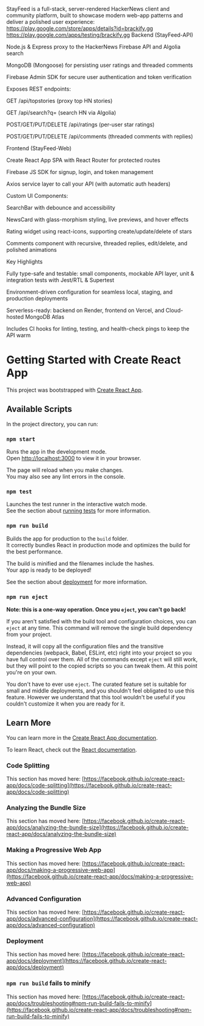 StayFeed is a full-stack, server-rendered HackerNews client and community platform, built to showcase modern web-app patterns and deliver a polished user experience:
https://play.google.com/store/apps/details?id=brackify.gg
https://play.google.com/apps/testing/brackify.gg
Backend (StayFeed-API)

Node.js & Express proxy to the HackerNews Firebase API and Algolia search

MongoDB (Mongoose) for persisting user ratings and threaded comments

Firebase Admin SDK for secure user authentication and token verification

Exposes REST endpoints:

GET /api/topstories (proxy top HN stories)

GET /api/search?q= (search HN via Algolia)

POST/GET/PUT/DELETE /api/ratings (per-user star ratings)

POST/GET/PUT/DELETE /api/comments (threaded comments with replies)

Frontend (StayFeed-Web)

Create React App SPA with React Router for protected routes

Firebase JS SDK for signup, login, and token management

Axios service layer to call your API (with automatic auth headers)

Custom UI Components:

SearchBar with debounce and accessibility

NewsCard with glass-morphism styling, live previews, and hover effects

Rating widget using react-icons, supporting create/update/delete of stars

Comments component with recursive, threaded replies, edit/delete, and polished animations

Key Highlights

Fully type-safe and testable: small components, mockable API layer, unit & integration tests with Jest/RTL & Supertest

Environment-driven configuration for seamless local, staging, and production deployments

Serverless-ready: backend on Render, frontend on Vercel, and Cloud-hosted MongoDB Atlas

Includes CI hooks for linting, testing, and health-check pings to keep the API warm



# Getting Started with Create React App

This project was bootstrapped with [Create React App](https://github.com/facebook/create-react-app).

## Available Scripts

In the project directory, you can run:

### `npm start`

Runs the app in the development mode.\
Open [http://localhost:3000](http://localhost:3000) to view it in your browser.

The page will reload when you make changes.\
You may also see any lint errors in the console.

### `npm test`

Launches the test runner in the interactive watch mode.\
See the section about [running tests](https://facebook.github.io/create-react-app/docs/running-tests) for more information.

### `npm run build`

Builds the app for production to the `build` folder.\
It correctly bundles React in production mode and optimizes the build for the best performance.

The build is minified and the filenames include the hashes.\
Your app is ready to be deployed!

See the section about [deployment](https://facebook.github.io/create-react-app/docs/deployment) for more information.

### `npm run eject`

**Note: this is a one-way operation. Once you `eject`, you can't go back!**

If you aren't satisfied with the build tool and configuration choices, you can `eject` at any time. This command will remove the single build dependency from your project.

Instead, it will copy all the configuration files and the transitive dependencies (webpack, Babel, ESLint, etc) right into your project so you have full control over them. All of the commands except `eject` will still work, but they will point to the copied scripts so you can tweak them. At this point you're on your own.

You don't have to ever use `eject`. The curated feature set is suitable for small and middle deployments, and you shouldn't feel obligated to use this feature. However we understand that this tool wouldn't be useful if you couldn't customize it when you are ready for it.

## Learn More

You can learn more in the [Create React App documentation](https://facebook.github.io/create-react-app/docs/getting-started).

To learn React, check out the [React documentation](https://reactjs.org/).

### Code Splitting

This section has moved here: [https://facebook.github.io/create-react-app/docs/code-splitting](https://facebook.github.io/create-react-app/docs/code-splitting)

### Analyzing the Bundle Size

This section has moved here: [https://facebook.github.io/create-react-app/docs/analyzing-the-bundle-size](https://facebook.github.io/create-react-app/docs/analyzing-the-bundle-size)

### Making a Progressive Web App

This section has moved here: [https://facebook.github.io/create-react-app/docs/making-a-progressive-web-app](https://facebook.github.io/create-react-app/docs/making-a-progressive-web-app)

### Advanced Configuration

This section has moved here: [https://facebook.github.io/create-react-app/docs/advanced-configuration](https://facebook.github.io/create-react-app/docs/advanced-configuration)

### Deployment

This section has moved here: [https://facebook.github.io/create-react-app/docs/deployment](https://facebook.github.io/create-react-app/docs/deployment)

### `npm run build` fails to minify

This section has moved here: [https://facebook.github.io/create-react-app/docs/troubleshooting#npm-run-build-fails-to-minify](https://facebook.github.io/create-react-app/docs/troubleshooting#npm-run-build-fails-to-minify)
